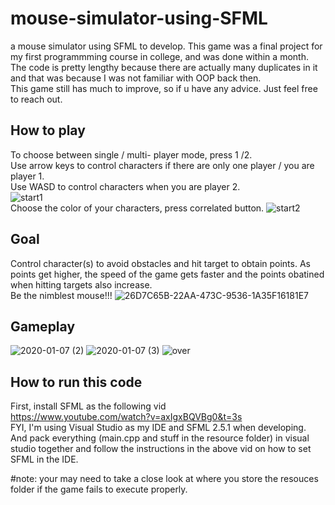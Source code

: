 # mouse-simulator-using-SFML
a mouse simulator using SFML to develop.
This game was a final project for my first programmming course in college, and was done within a month. The code is pretty lengthy because there are actually many duplicates in it and that was because I was not familiar with OOP back then.<br>
This game still has much to improve, so if u have any advice. Just feel free to reach out.

## How to play

To choose between single / multi- player mode, press 1 /2. <br>
Use arrow keys to control characters if there are only one player / you are player 1. <br>
Use WASD to control characters when you are player 2.<br>
![start1](https://user-images.githubusercontent.com/58508124/106384900-55fb9880-6408-11eb-96bc-483a33d01118.png)
<br>
Choose the color of your characters, press correlated button.
![start2](https://user-images.githubusercontent.com/58508124/106384903-572cc580-6408-11eb-9c7f-a7b4f24a59df.png)


## Goal
Control character(s) to avoid obstacles and hit target to obtain points. As points get higher, the speed of the game gets faster and the points obatined when hitting targets also increase. <br>
Be the nimblest mouse!!!
![26D7C65B-22AA-473C-9536-1A35F16181E7](https://user-images.githubusercontent.com/58508124/106385609-28185300-640c-11eb-96d2-b31ddf0b7712.jpeg)

## Gameplay

![2020-01-07 (2)](https://user-images.githubusercontent.com/58508124/106385040-1aad9980-6409-11eb-9059-3bda3395d30f.png)
![2020-01-07 (3)](https://user-images.githubusercontent.com/58508124/106385042-1c775d00-6409-11eb-8233-917b95471963.png)
![over](https://user-images.githubusercontent.com/58508124/106384898-55630200-6408-11eb-8cf8-2e6b029a0b12.png)

## How to run this code
First, install SFML as the following vid <br>
https://www.youtube.com/watch?v=axIgxBQVBg0&t=3s<br>
FYI, I'm using Visual Studio as my IDE and SFML 2.5.1 when developing.<br>
And pack everything (main.cpp and stuff in the resource folder) in visual studio together and follow the instructions in the above vid on how to set SFML in the IDE.

#note: your may need to take a close look at where you store the resouces folder if the game fails to execute properly.
